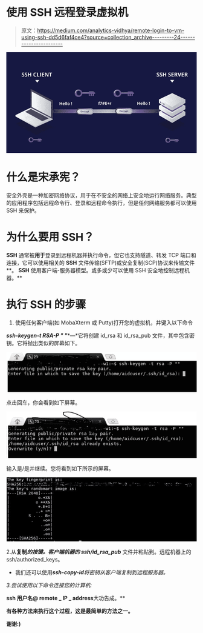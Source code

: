 # 使用 SSH 远程登录虚拟机

> 原文：<https://medium.com/analytics-vidhya/remote-login-to-vm-using-ssh-dd5d6faf4ce4?source=collection_archive---------24----------------------->

![](img/0d39f26c5dc1318619ff0ea74ac2c778.png)

# 什么是宋承宪？

安全外壳是一种加密网络协议，用于在不安全的网络上安全地运行网络服务。典型的应用程序包括远程命令行、登录和远程命令执行，但是任何网络服务都可以使用 SSH 来保护。

# 为什么要用 SSH？

**SSH** 通常被**用于**登录到远程机器并执行命令，但它也支持隧道、转发 TCP 端口和连接，它可以使用相关的 **SSH** 文件传输(SFTP)或安全复制(SCP)协议来传输文件**。 **SSH** 使用客户端-服务器模型。或多或少可以使用 SSH 安全地控制远程机器。**

# 执行 SSH 的步骤

1.  使用任何客户端(如 MobaXterm 或 Putty)打开您的虚拟机，并键入以下命令

***ssh-keygen-t RSA-P " "****—*它将创建 id_rsa 和 id_rsa_pub 文件，其中包含密钥。它将抛出类似的屏幕如下。

![](img/9ec4da6b310a190d81e214142c3af50c.png)

点击回车，你会看到如下屏幕。

![](img/d41f25daa59673f484e1474665fb3302.png)

输入是/是并继续。您将看到如下所示的屏幕。

![](img/33a57241514939ee295c1abab12a6012.png)

2.从**复制*的按键。客户端机器的 ssh/id_rsa_pub*** 文件并粘贴到。远程机器上的 ssh/authorized_keys。

*   我们还可以使用***ssh-copy-id****将密钥从客户端复制到远程服务器。*

*3.尝试使用以下命令连接您的计算机:*

****ssh 用户名@ remote _ IP _ address****大功告成。**

**有各种方法来执行这个过程，这是最简单的方法之一。**

**谢谢:)**